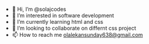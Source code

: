 - 👋 Hi, I’m @solajcodes
- 👀 I’m interested in software development
- 🌱 I’m currently learning html and css
- 💞️ I’m looking to collaborate on differnt css project
- 📫 How to reach me olalekansunday638@gmail.com

<!---
solajcodes/solajcodes is a ✨ special ✨ repository because its `README.md` (this file) appears on your GitHub profile.
You can click the Preview link to take a look at your changes.
--->
